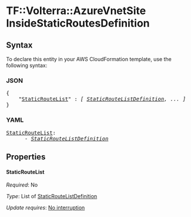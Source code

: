 # TF::Volterra::AzureVnetSite InsideStaticRoutesDefinition

## Syntax

To declare this entity in your AWS CloudFormation template, use the following syntax:

### JSON

<pre>
{
    "<a href="#staticroutelist" title="StaticRouteList">StaticRouteList</a>" : <i>[ <a href="staticroutelistdefinition.md">StaticRouteListDefinition</a>, ... ]</i>
}
</pre>

### YAML

<pre>
<a href="#staticroutelist" title="StaticRouteList">StaticRouteList</a>: <i>
      - <a href="staticroutelistdefinition.md">StaticRouteListDefinition</a></i>
</pre>

## Properties

#### StaticRouteList

_Required_: No

_Type_: List of <a href="staticroutelistdefinition.md">StaticRouteListDefinition</a>

_Update requires_: [No interruption](https://docs.aws.amazon.com/AWSCloudFormation/latest/UserGuide/using-cfn-updating-stacks-update-behaviors.html#update-no-interrupt)


